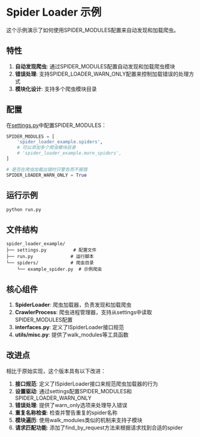 # Spider Loader 示例

这个示例演示了如何使用SPIDER_MODULES配置来自动发现和加载爬虫。

## 特性

1. **自动发现爬虫**: 通过SPIDER_MODULES配置自动发现和加载爬虫模块
2. **错误处理**: 支持SPIDER_LOADER_WARN_ONLY配置来控制加载错误的处理方式
3. **模块化设计**: 支持多个爬虫模块目录

## 配置

在[settings.py](file://d:\dowell\projects\Crawlo\examples\spider_loader_example\settings.py)中配置SPIDER_MODULES：

```python
SPIDER_MODULES = [
    'spider_loader_example.spiders',
    # 可以添加多个爬虫模块目录
    # 'spider_loader_example.more_spiders',
]

# 是否在爬虫加载出错时只警告而不报错
SPIDER_LOADER_WARN_ONLY = True
```

## 运行示例

```bash
python run.py
```

## 文件结构

```
spider_loader_example/
├── settings.py          # 配置文件
├── run.py              # 运行脚本
└── spiders/            # 爬虫目录
    └── example_spider.py  # 示例爬虫
```

## 核心组件

1. **SpiderLoader**: 爬虫加载器，负责发现和加载爬虫
2. **CrawlerProcess**: 爬虫进程管理器，支持从settings中读取SPIDER_MODULES配置
3. **interfaces.py**: 定义了ISpiderLoader接口规范
4. **utils/misc.py**: 提供了walk_modules等工具函数

## 改进点

相比于原始实现，这个版本具有以下改进：

1. **接口规范**: 定义了ISpiderLoader接口来规范爬虫加载器的行为
2. **设置驱动**: 通过settings配置SPIDER_MODULES和SPIDER_LOADER_WARN_ONLY
3. **错误处理**: 提供了warn_only选项来处理导入错误
4. **重复名称检查**: 检查并警告重复的spider名称
5. **模块遍历**: 使用walk_modules类似的机制来支持子模块
6. **请求匹配功能**: 添加了find_by_request方法来根据请求找到合适的spider